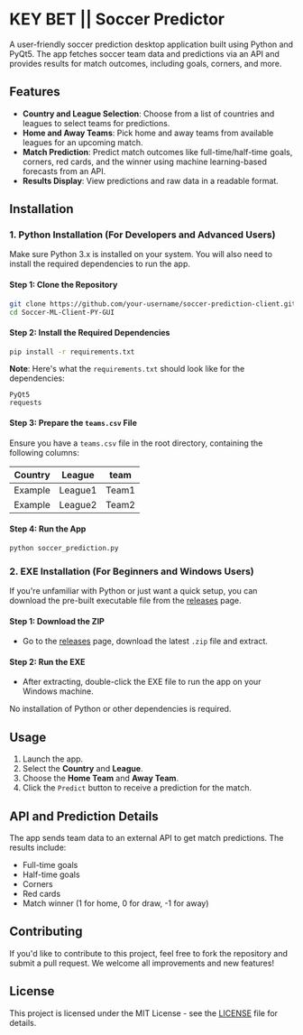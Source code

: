 # KEY BET || Soccer Predictor

A user-friendly soccer prediction desktop application built using Python and PyQt5. The app fetches soccer team data and predictions via an API and provides results for match outcomes, including goals, corners, and more.

## Features

- **Country and League Selection**: Choose from a list of countries and leagues to select teams for predictions.
- **Home and Away Teams**: Pick home and away teams from available leagues for an upcoming match.
- **Match Prediction**: Predict match outcomes like full-time/half-time goals, corners, red cards, and the winner using machine learning-based forecasts from an API.
- **Results Display**: View predictions and raw data in a readable format.

## Installation

### 1. Python Installation (For Developers and Advanced Users)

Make sure Python 3.x is installed on your system. You will also need to install the required dependencies to run the app.

#### Step 1: Clone the Repository

```bash
git clone https://github.com/your-username/soccer-prediction-client.git
cd Soccer-ML-Client-PY-GUI
```

#### Step 2: Install the Required Dependencies

```bash
pip install -r requirements.txt
```

**Note**: Here's what the `requirements.txt` should look like for the dependencies:
```
PyQt5
requests
```

#### Step 3: Prepare the `teams.csv` File

Ensure you have a `teams.csv` file in the root directory, containing the following columns:

| Country | League | team  |
|---------|--------|-------|
| Example | League1| Team1 |
| Example | League2| Team2 |

#### Step 4: Run the App

```bash
python soccer_prediction.py
```

### 2. EXE Installation (For Beginners and Windows Users)

If you're unfamiliar with Python or just want a quick setup, you can download the pre-built executable file from the [releases](https://github.com/KeyBets/Soccer-ML-Client-PY-GUI/releases) page.

#### Step 1: Download the ZIP

- Go to the [releases](https://github.com/KeyBets/Soccer-ML-Client-PY-GUI/releases) page, download the latest `.zip` file and extract.

#### Step 2: Run the EXE

- After extracting, double-click the EXE file to run the app on your Windows machine.

No installation of Python or other dependencies is required.

## Usage

1. Launch the app.
2. Select the **Country** and **League**.
3. Choose the **Home Team** and **Away Team**.
4. Click the `Predict` button to receive a prediction for the match.

## API and Prediction Details

The app sends team data to an external API to get match predictions. The results include:

- Full-time goals
- Half-time goals
- Corners
- Red cards
- Match winner (1 for home, 0 for draw, -1 for away)

## Contributing

If you'd like to contribute to this project, feel free to fork the repository and submit a pull request. We welcome all improvements and new features!

## License

This project is licensed under the MIT License - see the [LICENSE](LICENSE) file for details.
